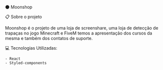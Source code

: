 🌑 Moonshop

📋 Sobre o projeto

Moonshop é o projeto de uma loja de screenshare, uma loja de detecção de trapaças no jogo Minecraft e FiveM
temos a apresentação dos cursos da mesma e também dos contatos de suporte.

💻 Tecnologias Utilizadas:

```
- React
- Styled-components
```
